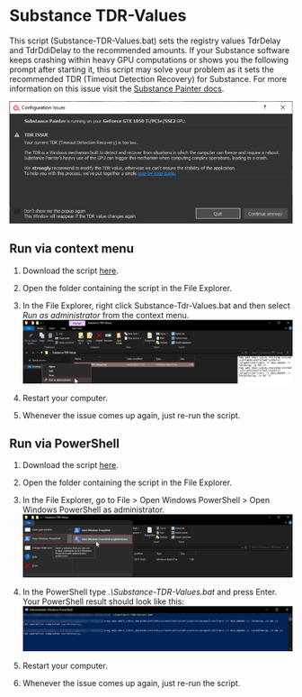 # Substance TDR-Values
This script (Substance-TDR-Values.bat) sets the registry values TdrDelay and TdrDdiDelay to the recommended amounts.
If your Substance software keeps crashing within heavy GPU computations or shows you the following prompt after starting it, this script may solve your problem as it sets the recommended TDR (Timeout Detection Recovery) for Substance.
For more information on this issue visit the [Substance Painter docs](https://docs.substance3d.com/spdoc/gpu-drivers-crash-with-long-computations-128745489.html).

![Substance Configuration Issues](screenshots/Configuration-Issues.png)


## Run via context menu

1) Download the script [here](../../raw/master/Substance-TDR-Values.bat).

2) Open the folder containing the script in the File Explorer.

3) In the File Explorer, right click Substance-Tdr-Values.bat and then select *Run as administrator* from the context menu.
![Run as administrator from context menu](screenshots/Run-as-administrator.png)

4) Restart your computer.

5) Whenever the issue comes up again, just re-run the script.


## Run via PowerShell

1) Download the script [here](../../raw/master/Substance-TDR-Values.bat).

2) Open the folder containing the script in the File Explorer.

3) In the File Explorer, go to File > Open Windows PowerShell > Open Windows PowerShell as administrator.
![Open Windows PowerShell as administrator menu](screenshots/Open-PowerShell.png)

4) In the PowerShell type *.\Substance-TDR-Values.bat* and press Enter. Your PowerShell result should look like this:
![PowerShell command and result](screenshots/PowerShell.png)

5) Restart your computer.

6) Whenever the issue comes up again, just re-run the script.
